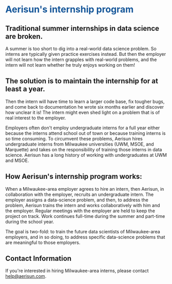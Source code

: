 # <span style="color: #155799;"> **Aerisun's internship program** </span>

## Traditional summer internships in data science are broken.  

A summer is too short to dig into a real-world data science problem.  So interns are typically given practice exercises instead.  But then the employer will not learn how the intern grapples with real-world problems, and the intern will not learn whether he truly enjoys working on them!  

## The solution is to maintain the internship for at least a year.  

Then the intern will have time to learn a larger code base, fix tougher bugs, and come back to documentation he wrote six months earlier and discover how unclear it is!  The intern might even shed light on a problem that is of real interest to the employer.

Employers often don't employ undergraduate interns for a full year either because the interns attend school out of town or because training interns is so time consuming.  To circumvent these problems, Aerisun hires undergraduate interns from Milwaukee universities (UWM, MSOE, and Marquette) and takes on the responsibility of training those interns in data science.  Aerisun has a long history of working with undergraduates at UWM and MSOE. 

## How Aerisun's internship program works:

When a Milwaukee-area employer agrees to hire an intern, then Aerisun, in collaboration with the employer, recruits an undergraduate intern.  The employer assigns a data-science problem, and then, to address the problem, Aerisun trains the intern and works collaboratively with him and the employer.  Regular meetings with the employer are held to keep the project on track.  Work continues full-time during the summer and part-time during the school year.

The goal is two-fold: to train the future data scientists of Milwaukee-area employers, and in so doing, to address specific data-science problems that are meaningful to those employers.

## Contact Information

If you're interested in hiring Milwaukee-area interns, please contact help@aerisun.com.

